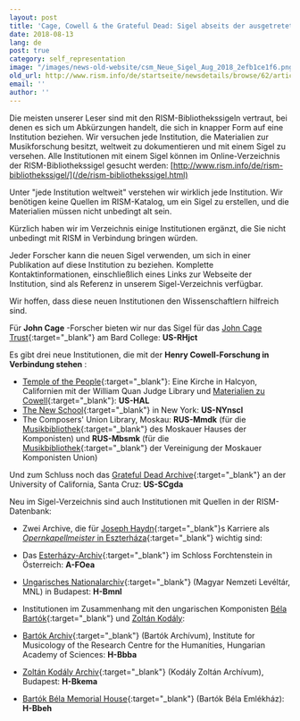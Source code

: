 ```yaml
---
layout: post
title: 'Cage, Cowell & the Grateful Dead: Sigel abseits der ausgetreteten RISM-Pfade'
date: 2018-08-13
lang: de
post: true
category: self_representation
image: "/images/news-old-website/csm_Neue_Sigel_Aug_2018_2efb1ce1f6.png"
old_url: http://www.rism.info/de/startseite/newsdetails/browse/62/article/64/cage-cowell-the-grateful-dead-sigla-off-the-beaten-rism-track.html
email: ''
author: ''
---
```


Die meisten unserer Leser sind mit den RISM-Bibliothekssigeln vertraut, bei denen es sich um Abkürzungen handelt, die sich in knapper Form auf eine Institution beziehen. Wir versuchen jede Institution, die Materialien zur Musikforschung besitzt, weltweit zu dokumentieren und mit einem Sigel zu versehen. Alle Institutionen mit einem Sigel können im Online-Verzeichnis der RISM-Bibliothekssigel gesucht werden: [http://www.rism.info/de/rism-bibliothekssigel/](/de/rism-bibliothekssigel.html)

Unter "jede Institution weltweit" verstehen wir wirklich jede Institution. Wir benötigen keine Quellen im RISM-Katalog, um ein Sigel zu erstellen, und die Materialien müssen nicht unbedingt alt sein.

Kürzlich haben wir im Verzeichnis einige Institutionen ergänzt, die Sie nicht unbedingt mit RISM in Verbindung bringen würden.

Jeder Forscher kann die neuen Sigel verwenden, um sich in einer Publikation auf diese Institution zu beziehen. Komplette Kontaktinformationen, einschließlich eines Links zur Webseite der Institution, sind als Referenz in unserem Sigel-Verzeichnis verfügbar.

Wir hoffen, dass diese neuen Institutionen den Wissenschaftlern hilfreich sind.

Für **John Cage** -Forscher bieten wir nur das Sigel für das [John Cage Trust](http://www.johncage.org/){:target="_blank"} am Bard College: **US-RHjct**

Es gibt drei neue Institutionen, die mit der **Henry Cowell-Forschung in Verbindung stehen** :

- [Temple of the People](https://www.templeofthepeople.org/){:target="_blank"}: Eine Kirche in Halcyon, Californien mit der William Quan Judge Library und [Materialien zu Cowell](https://issuu.com/josephinechang/docs/cowell-papers-at-halcyon){:target="_blank"}: **US-HAL**
- [The New School](https://library.newschool.edu/archives/){:target="_blank"} in New York: **US-NYnscl**
- The Composers' Union Library, Moskau: **RUS-Mmdk** (für die [Musikbibliothek](http://www.house-composers.ru/){:target="_blank"} des Moskauer Hauses der Komponisten) und **RUS-Mbsmk** (für die [Musikbibliothek](http://%D1%81%D0%BE%D1%8E%D0%B7%D0%BC%D0%BE%D1%81%D0%BA%D0%BE%D0%B2%D1%81%D0%BA%D0%B8%D1%85%D0%BA%D0%BE%D0%BC%D0%BF%D0%BE%D0%B7%D0%B8%D1%82%D0%BE%D1%80%D0%BE%D0%B2.%D1%80%D1%84/library-soyuz.htm){:target="_blank"} der Vereinigung der Moskauer Komponisten Union)

Und zum Schluss noch das [Grateful Dead Archive](https://guides.library.ucsc.edu/gratefuldeadarchive){:target="_blank"} an der University of California, Santa Cruz: **US-SCgda**

Neu im Sigel-Verzeichnis sind auch Institutionen mit Quellen in der RISM-Datenbank:

- Zwei Archive, die für [Joseph Haydn](https://opac.rism.info/search?View=rism&author=joseph+haydn&Language=en){:target="_blank"}s Karriere als [_Opernkapellmeister_ in Eszterháza](https://doi.org/10.1093/em/cau133){:target="_blank"} wichtig sind:

- Das [Esterházy-Archiv](https://esterhazy.at/de/burgforchtenstein/680046/Das-Archiv-der-Burg?from=suche.intern.portal){:target="_blank"} im Schloss Forchtenstein in Österreich: **A-FOea**
- [Ungarisches Nationalarchiv](http://www.mol.gov.hu/){:target="_blank"} (Magyar Nemzeti Levéltár, MNL) in Budapest: **H-Bmnl**

- Institutionen im Zusammenhang mit den ungarischen Komponisten [Béla Bartók](https://opac.rism.info/search?View=rism&author=bartok&Language=en){:target="_blank"} und [Zoltán Kodály](https://opac.rism.info/search?View=rism&author=Zoltan+kodaly&Language=en "external-link-new-window"):
- [Bartók Archiv](http://zti.hu/index.php/hu/bartok){:target="_blank"} (Bartók Archívum), Institute for Musicology of the Research Centre for the Humanities, Hungarian Academy of Sciences: **H-Bbba**
- [Zoltán Kodály Archiv](http://kodaly.hu/hu/muzeum){:target="_blank"} (Kodály Zoltán Archívum), Budapest: **H-Bkema**
- [Bartók Béla Memorial House](http://www.bartokmuseum.hu/){:target="_blank"} (Bartók Béla Emlékház): **H-Bbeh**
